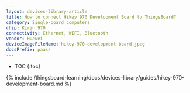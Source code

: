 ```yaml
---
layout: devices-library-article
title: How to connect Hikey 970 Development Board to ThingsBoard?
category: Single-board computers
chip: Kirin 970
connectivity: Ethernet, WIFI, Bluetooth
vendor: Huawei
deviceImageFileName: hikey-970-development-board.jpeg
docsPrefix: paas/
---
```



* TOC
{:toc}


{% include /thingsboard-learning/docs/devices-library/guides/hikey-970-development-board.md %}